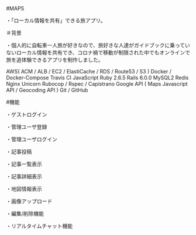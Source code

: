 #MAPS

・「ローカル情報を共有」できる旅アプリ。

＃背景

・個人的に自転車一人旅が好きなので、旅好きな人達がガイドブックに乗っていないローカル情報を共有でき、コロナ禍で移動が制限された中でもオンラインで旅を追体験できるアプリを制作しました。

AWS( ACM / ALB / EC2 / ElastiCache / RDS / Route53 / S3 )
Docker / Docker-Compose
Travis CI
JavaScript
Ruby 2.6.5
Rails 6.0.0
MySQL2
Redis
Nginx
Unicorn
Rubocop / Rspec / Capistrano
Google API ( Maps Javascript API / Geocoding API )
Git / GitHub

#機能

・ゲストログイン

・管理ユーザ登録

・管理ユーザログイン

・記事投稿

・記事一覧表示

・記事詳細表示

・地図情報表示

・画像アップロード

・編集/削除機能

・リアルタイムチャット機能
